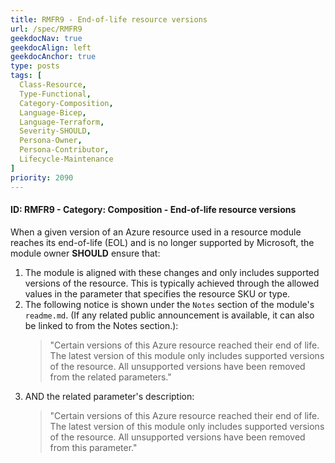 ```yaml
---
title: RMFR9 - End-of-life resource versions
url: /spec/RMFR9
geekdocNav: true
geekdocAlign: left
geekdocAnchor: true
type: posts
tags: [
  Class-Resource,
  Type-Functional,
  Category-Composition,
  Language-Bicep,
  Language-Terraform,
  Severity-SHOULD,
  Persona-Owner,
  Persona-Contributor,
  Lifecycle-Maintenance
]
priority: 2090
---
```


#### ID: RMFR9 - Category: Composition - End-of-life resource versions

When a given version of an Azure resource used in a resource module reaches its end-of-life (EOL) and is no longer supported by Microsoft, the module owner **SHOULD** ensure that:

1. The module is aligned with these changes and only includes supported versions of the resource. This is typically achieved through the allowed values in the parameter that specifies the resource SKU or type.
2. The following notice is shown under the `Notes` section of the module's `readme.md`. (If any related public announcement is available, it can also be linked to from the Notes section.):
    > "Certain versions of this Azure resource reached their end of life. The latest version of this module only includes supported versions of the resource. All unsupported versions have been removed from the related parameters."
3. AND the related parameter's description:
    > "Certain versions of this Azure resource reached their end of life. The latest version of this module only includes supported versions of the resource. All unsupported versions have been removed from this parameter."
